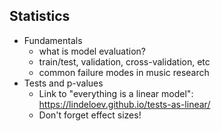 ## Statistics

- Fundamentals
    - what is model evaluation?
    - train/test, validation, cross-validation, etc
    - common failure modes in music research
- Tests and p-values
    - Link to "everything is a linear model": https://lindeloev.github.io/tests-as-linear/
    - Don't forget effect sizes!

